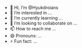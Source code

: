 - 👋 Hi, I’m @Hyukdroians
- 👀 I’m interested in ...
- 🌱 I’m currently learning ...
- 💞️ I’m looking to collaborate on ...
- 📫 How to reach me ...
- 😄 Pronouns: ...
- ⚡ Fun fact: ...

<!---
Hyukdroians/Hyukdroians is a ✨ special ✨ repository because its `README.md` (this file) appears on your GitHub profile.
You can click the Preview link to take a look at your changes.
--->
